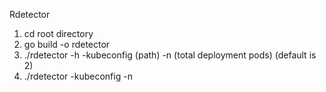 Rdetector

1. cd root directory  
2. go build -o rdetector
3. ./rdetector -h
    -kubeconfig (path)
    -n (total deployment pods) (default is 2)
4. ./rdetector -kubeconfig <path of the kubeconfig> -n
